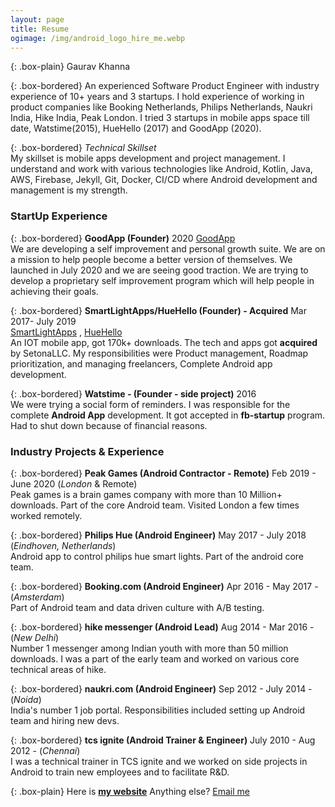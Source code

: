 ```yaml
---
layout: page
title: Resume
ogimage: /img/android_logo_hire_me.webp
---
```

{: .box-plain}
Gaurav Khanna


{: .box-bordered}
An experienced Software Product Engineer with industry experience of 10+ years and 3 startups. I hold experience of working in product companies like Booking Netherlands, Philips Netherlands, Naukri India, Hike India, Peak London. I tried 3 startups in mobile apps space till date, Watstime(2015), HueHello (2017) and GoodApp (2020).

{: .box-bordered}
*Technical Skillset*<br/>My skillset is mobile apps development and project management. I understand and work with various technologies like Android, Kotlin, Java, AWS, Firebase, Jekyll, Git, Docker, CI/CD where Android development and management is my strength.


### StartUp Experience

{: .box-bordered}
**GoodApp (Founder)** 2020 [GoodApp](https://goodapp.in)
<br/>
We are developing a self improvement and personal growth suite. We are on a mission to help people become a better version of themselves. We launched in July 2020 and we are seeing good traction. We are trying to develop a proprietary self improvement program which will help people in achieving their goals.

{: .box-bordered}
**SmartLightApps/HueHello (Founder) - Acquired** Mar 2017- July 2019<br/> [SmartLightApps](https://smartlightapps.com) , [HueHello](https://huehello.com)
<br/>
An IOT mobile app, got 170k+ downloads. The tech and apps got **acquired** by SetonaLLC. My responsibilities were Product management, Roadmap prioritization, and managing freelancers, Complete Android app development.

{: .box-bordered}
**Watstime - (Founder - side project)** 2016 
<br/>
We were trying a social form of reminders. I was responsible for the complete **Android App** development. It got accepted in **fb-startup** program. Had to shut down because of financial reasons.



### Industry Projects & Experience

{: .box-bordered}
**Peak Games (Android Contractor - Remote)** Feb 2019 - June 2020  (*London* & Remote)
<br/>
Peak games is a brain games company with more than 10 Million+ downloads. Part of the core Android team. Visited London a few times worked remotely.


{: .box-bordered}
**Philips Hue (Android Engineer)** May 2017 - July 2018  (*Eindhoven, Netherlands*)
<br/>
Android app to control philips hue smart lights. Part of the android core team.


{: .box-bordered}
**Booking.com (Android Engineer)** Apr 2016 - May 2017   - (*Amsterdam*)
<br/>
Part of Android team and data driven culture with A/B testing.


{: .box-bordered}
**hike messenger (Android Lead)** Aug 2014 - Mar 2016   - (*New Delhi*)
<br/>
Number 1 messenger among Indian youth with more than 50 million downloads. I was a part of the early team and worked on various core technical areas of hike.

{: .box-bordered}
**naukri.com (Android Engineer)** Sep 2012 - July 2014  - (*Noida*)
<br/>
India's number 1 job portal. Responsibilities included setting up Android team and hiring new devs.

{: .box-bordered}
**tcs ignite (Android Trainer & Engineer)** July 2010 - Aug 2012  - (*Chennai*)
<br/>
I was a technical trainer in TCS ignite and we worked on side projects in Android to train new employees and to facilitate R&D.


{: .box-plain}
Here is [**my website**](https://gaurav-khanna.in/) Anything else? [Email me](mailto:{{site.personal_email}})
